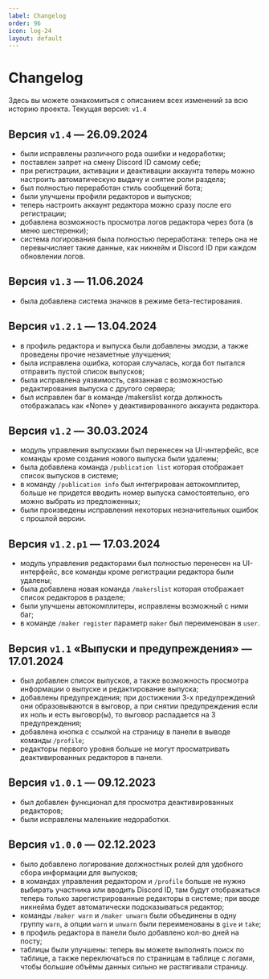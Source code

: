```yaml
---
label: Changelog
order: 96
icon: log-24
layout: default
---
```

# Changelog

Здесь вы можете ознакомиться с описанием всех изменений за всю историю проекта.
Текущая версия: `v1.4`

## Версия `v1.4` — 26.09.2024
- были исправлены различного рода ошибки и недоработки;
- поставлен запрет на смену Discord ID самому себе;
- при регистрации, активации и деактивации аккаунта теперь можно настроить автоматическую выдачу и снятие роли раздела;
- был полностью переработан стиль сообщений бота;
- были улучшены профили редакторов и выпусков;
- теперь настроить аккаунт редактора можно сразу после его регистрации;
- добавлена возможность просмотра логов редактора через бота (в меню шестеренки);
- система логирования была полностью переработана: теперь она не перевычисляет такие данные, как никнейм и Discord ID при каждом обновлении логов.

## Версия `v1.3` — 11.06.2024
- была добавлена система значков в режиме бета-тестирования.

## Версия `v1.2.1` — 13.04.2024
- в профиль редактора и выпуска были добавлены эмодзи, а также проведены прочие незаметные улучшения;
- была исправлена ошибка, которая случалась, когда бот пытался отправить пустой список выпусков;
- была исправлена уязвимость, связанная с возможностью редактирования выпуска с другого сервера;
- был исправлен баг в команде /makerslist когда должность отображалась как «None» у деактивированного аккаунта редактора.

## Версия `v1.2` — 30.03.2024
- модуль управления выпусками был перенесен на UI-интерфейс, все команды кроме создания нового выпуска были удалены;
- была добавлена команда `/publication list` которая отображает список выпусков в системе;
- в команду `/publication info` был интегрирован автокомплитер, больше не придется вводить номер выпуска самостоятельно, его можно выбрать из предложенных;
- были произведены исправления некоторых незначительных ошибок с прошлой версии.

## Версия `v1.2.p1` — 17.03.2024
- модуль управления редакторами был полностью перенесен на UI-интерфейс, все команды кроме регистрации редактора были удалены;
- была добавлена новая команда `/makerslist` которая отображает список редакторов в разделе;
- были улучшены автокомплитеры, исправлены возможный с ними баг;
- в команде `/maker register` параметр `maker` был переименован в `user`.

## Версия `v1.1` «Выпуски и предупреждения» — 17.01.2024
- был добавлен список выпусков, а также возможность просмотра информации о выпуске и редактирование выпуска;
- добавлены предупреждения; при достижении 3-х предупреждений они образовываются в выговор, а при снятии предупреждения если их ноль и есть выговор(ы), то выговор распадается на 3 предупреждения;
- добавлена кнопка с ссылкой на страницу в панели в выводе команды `/profile`;
- редакторы первого уровня больше не могут просматривать деактивированных редакторов в панели.

## Версия `v1.0.1` — 09.12.2023
- был добавлен функционал для просмотра деактивированных редакторов;
- были исправлены маленькие недоработки.

## Версия `v1.0.0` — 02.12.2023
- было добавлено логирование должностных ролей для удобного сбора информации для выпусков;
- в командах управления редактором и `/profile` больше не нужно выбирать участника или вводить Discord ID, там будут отображаться теперь только зарегистрированные редакторы в системе; при вводе никнейма будет автоматически подсказываться редактор;
- команды `/maker warn` и `/maker unwarn` были объединены в одну группу `warn`, а опции `warn` и `unwarn` были переименованы в `give` и `take`;
- в профиль редактора в панели было добавлено кол-во дней на посту;
- таблицы были улучшены: теперь вы можете выполнять поиск по таблице, а также переключаться по страницам в таблице с логами, чтобы большие объёмы данных сильно не растягивали страницу.
